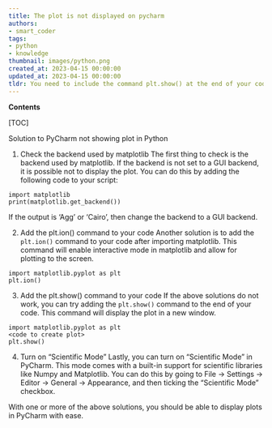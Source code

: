 ```yaml
---
title: The plot is not displayed on pycharm
authors:
- smart_coder
tags:
- python
- knowledge
thumbnail: images/python.png
created_at: 2023-04-15 00:00:00
updated_at: 2023-04-15 00:00:00
tldr: You need to include the command plt.show() at the end of your code to show the plot in Pycharm.
---
```


**Contents**

[TOC]

Solution to PyCharm not showing plot in Python 

1. Check the backend used by matplotlib
The first thing to check is the backend used by matplotlib. If the backend is not set to a GUI backend, it is possible not to display the plot. You can do this by adding the following code to your script:

```
import matplotlib
print(matplotlib.get_backend())
```

If the output is ‘Agg’ or ‘Cairo’, then change the backend to a GUI backend. 

2. Add the plt.ion() command to your code
Another solution is to add the `plt.ion()` command to your code after importing matplotlib. This command will enable interactive mode in matplotlib and allow for plotting to the screen. 

```
import matplotlib.pyplot as plt
plt.ion()
```

3. Add the plt.show() command to your code
If the above solutions do not work, you can try adding the `plt.show()` command to the end of your code. This command will display the plot in a new window. 

```
import matplotlib.pyplot as plt 
<code to create plot>
plt.show()
```

4. Turn on “Scientific Mode”
Lastly, you can turn on “Scientific Mode” in PyCharm. This mode comes with a built-in support for scientific libraries like Numpy and Matplotlib. You can do this by going to File -> Settings -> Editor -> General -> Appearance, and then ticking the “Scientific Mode” checkbox. 

With one or more of the above solutions, you should be able to display plots in PyCharm with ease.
